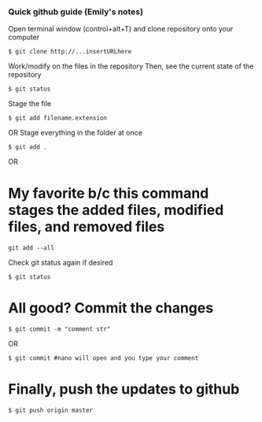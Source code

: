 ### Quick github guide (Emily's notes)

Open terminal window (control+alt+T) and clone repository onto your computer
``` 
$ git clone http://...insertURLhere
```

Work/modify on the files in the repository
Then, see the current state of the repository
```
$ git status
```

Stage the file
```
$ git add filename.extension
```
OR
Stage everything in the folder at once
```
$ git add .
```
OR
# My favorite b/c this command stages the added files, modified files, and removed files
```
git add --all
```

Check git status again if desired
```
$ git status
```

# All good? Commit the changes
```
$ git commit -m "comment str"
```
OR
```
$ git commit #nano will open and you type your comment
```

# Finally, push the updates to github
```
$ git push origin master
```
